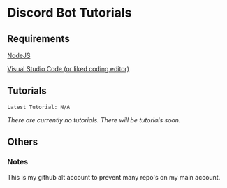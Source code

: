 # Discord Bot Tutorials

## Requirements

[NodeJS](https://nodejs.org/dist/v18.13.0/node-v18.13.0-x64.msi)

[Visual Studio Code (or liked coding editor)](https://code.visualstudio.com)

## Tutorials

`Latest Tutorial: N/A`

*There are currently no tutorials. There will be tutorials soon.*

## Others
### Notes
This is my github alt account to prevent many repo's on my main account.
